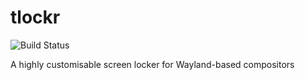 # tlockr

![Build Status](https://github.com/OldUser101/tlockr/actions/workflows/default.yml/badge.svg)

A highly customisable screen locker for Wayland-based compositors
